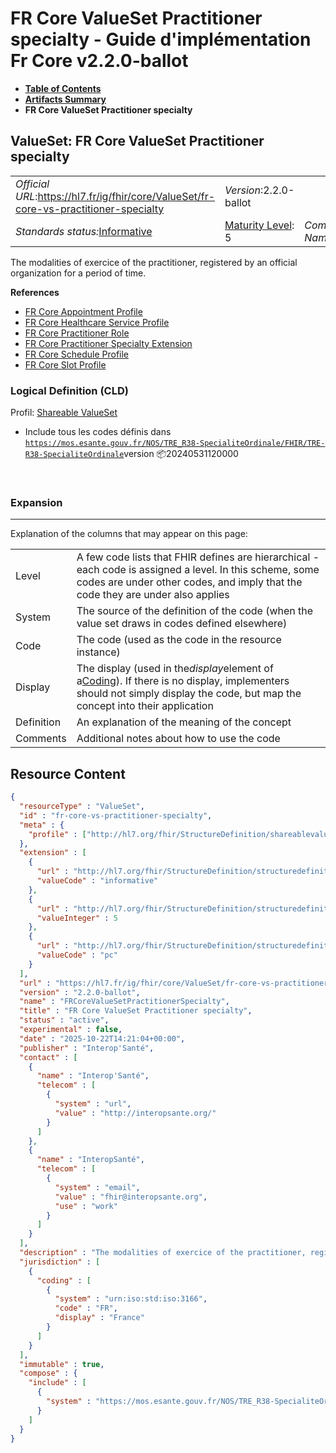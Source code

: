# FR Core ValueSet Practitioner specialty - Guide d'implémentation Fr Core v2.2.0-ballot

* [**Table of Contents**](toc.md)
* [**Artifacts Summary**](artifacts.md)
* **FR Core ValueSet Practitioner specialty**

## ValueSet: FR Core ValueSet Practitioner specialty 

| | | |
| :--- | :--- | :--- |
| *Official URL*:https://hl7.fr/ig/fhir/core/ValueSet/fr-core-vs-practitioner-specialty | *Version*:2.2.0-ballot | |
| *Standards status:*[Informative](http://hl7.org/fhir/R4/versions.html#std-process) | [Maturity Level](http://hl7.org/fhir/versions.html#maturity): 5 | *Computable Name*:FRCoreValueSetPractitionerSpecialty |

 
The modalities of exercice of the practitioner, registered by an official organization for a period of time. 

 **References** 

* [FR Core Appointment Profile](StructureDefinition-fr-core-appointment.md)
* [FR Core Healthcare Service Profile](StructureDefinition-fr-core-healthcare-service.md)
* [FR Core Practitioner Role](StructureDefinition-fr-core-practitioner-role.md)
* [FR Core Practitioner Specialty Extension](StructureDefinition-fr-core-practitioner-specialty.md)
* [FR Core Schedule Profile](StructureDefinition-fr-core-schedule.md)
* [FR Core Slot Profile](StructureDefinition-fr-core-slot.md)

### Logical Definition (CLD)

Profil: [Shareable ValueSet](http://hl7.org/fhir/R4/shareablevalueset.html)

* Include tous les codes définis dans [`https://mos.esante.gouv.fr/NOS/TRE_R38-SpecialiteOrdinale/FHIR/TRE-R38-SpecialiteOrdinale`](https://interop.esante.gouv.fr/terminologies/1.2.0/CodeSystem-TRE-R38-SpecialiteOrdinale.html)version 📦20240531120000

 

### Expansion

-------

 Explanation of the columns that may appear on this page: 

| | |
| :--- | :--- |
| Level | A few code lists that FHIR defines are hierarchical - each code is assigned a level. In this scheme, some codes are under other codes, and imply that the code they are under also applies |
| System | The source of the definition of the code (when the value set draws in codes defined elsewhere) |
| Code | The code (used as the code in the resource instance) |
| Display | The display (used in the*display*element of a[Coding](http://hl7.org/fhir/R4/datatypes.html#Coding)). If there is no display, implementers should not simply display the code, but map the concept into their application |
| Definition | An explanation of the meaning of the concept |
| Comments | Additional notes about how to use the code |



## Resource Content

```json
{
  "resourceType" : "ValueSet",
  "id" : "fr-core-vs-practitioner-specialty",
  "meta" : {
    "profile" : ["http://hl7.org/fhir/StructureDefinition/shareablevalueset"]
  },
  "extension" : [
    {
      "url" : "http://hl7.org/fhir/StructureDefinition/structuredefinition-standards-status",
      "valueCode" : "informative"
    },
    {
      "url" : "http://hl7.org/fhir/StructureDefinition/structuredefinition-fmm",
      "valueInteger" : 5
    },
    {
      "url" : "http://hl7.org/fhir/StructureDefinition/structuredefinition-wg",
      "valueCode" : "pc"
    }
  ],
  "url" : "https://hl7.fr/ig/fhir/core/ValueSet/fr-core-vs-practitioner-specialty",
  "version" : "2.2.0-ballot",
  "name" : "FRCoreValueSetPractitionerSpecialty",
  "title" : "FR Core ValueSet Practitioner specialty",
  "status" : "active",
  "experimental" : false,
  "date" : "2025-10-22T14:21:04+00:00",
  "publisher" : "Interop'Santé",
  "contact" : [
    {
      "name" : "Interop'Santé",
      "telecom" : [
        {
          "system" : "url",
          "value" : "http://interopsante.org/"
        }
      ]
    },
    {
      "name" : "InteropSanté",
      "telecom" : [
        {
          "system" : "email",
          "value" : "fhir@interopsante.org",
          "use" : "work"
        }
      ]
    }
  ],
  "description" : "The modalities of exercice of the practitioner, registered by an official organization for a period of time.",
  "jurisdiction" : [
    {
      "coding" : [
        {
          "system" : "urn:iso:std:iso:3166",
          "code" : "FR",
          "display" : "France"
        }
      ]
    }
  ],
  "immutable" : true,
  "compose" : {
    "include" : [
      {
        "system" : "https://mos.esante.gouv.fr/NOS/TRE_R38-SpecialiteOrdinale/FHIR/TRE-R38-SpecialiteOrdinale"
      }
    ]
  }
}

```
